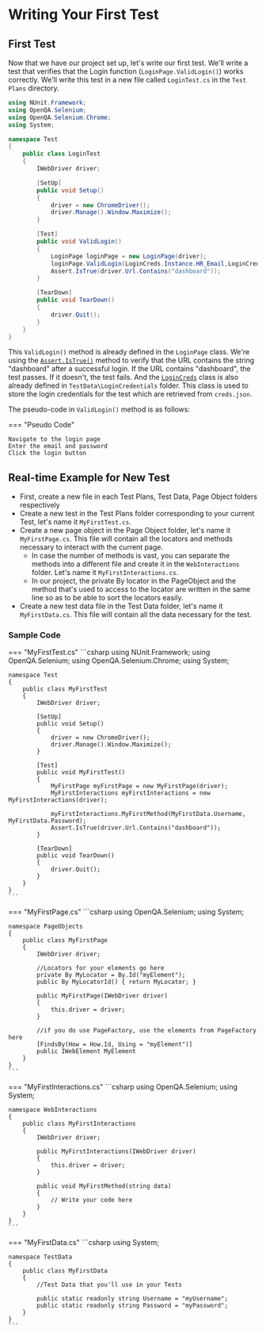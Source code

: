 # Writing Your First Test

## First Test

Now that we have our project set up, let's write our first test. We'll write a test that verifies that the Login function (`LoginPage.ValidLogin()`) works correctly. We'll write this test in a new file called `LoginTest.cs` in the `Test Plans` directory.

```csharp
using NUnit.Framework;
using OpenQA.Selenium;
using OpenQA.Selenium.Chrome;
using System;

namespace Test
{
	public class LoginTest
	{
		IWebDriver driver;

		[SetUp]
		public void Setup()
		{
			driver = new ChromeDriver();
			driver.Manage().Window.Maximize();
		}

		[Test]
		public void ValidLogin()
		{
			LoginPage loginPage = new LoginPage(driver);
			loginPage.ValidLogin(LoginCreds.Instance.HR_Email,LoginCreds.Instance.HR_Pwd);
			Assert.IsTrue(driver.Url.Contains("dashboard"));
		}

		[TearDown]
		public void TearDown()
		{
			driver.Quit();
		}
	}
}
```

This `ValidLogin()` method is already defined in the `LoginPage` class. We're using the [`Assert.IsTrue()`](./soft-assertion.md/#istrue) method to verify that the URL contains the string "dashboard" after a successful login. If the URL contains "dashboard", the test passes. If it doesn't, the test fails. And the [`LoginCreds`](./login-creds.md) class is also already defined in `TestData\LoginCredentials` folder. This class is used to store the login credentials for the test which are retrieved from `creds.json`.

The pseudo-code in `ValidLogin()` method is as follows:

=== "Pseudo Code"
```
Navigate to the login page
Enter the email and password
Click the login button
```

## Real-time Example for New Test

- First, create a new file in each Test Plans, Test Data, Page Object folders respectively
- Create a new test in the Test Plans folder corresponding to your current Test, let's name it `MyFirstTest.cs`.
- Create a new page object in the Page Object folder, let's name it `MyFirstPage.cs`. This file will contain all the locators and methods necessary to interact with the current page.
	- In case the number of methods is vast, you can separate the methods into a different file and create it in the `WebInteractions` folder. Let's name it `MyFirstInteractions.cs`.
	- In our project, the private By locator in the PageObject and the method that's used to access to the locator are written in the same line so as to be able to sort the locators easily.
- Create a new test data file in the Test Data folder, let's name it `MyFirstData.cs`. This file will contain all the data necessary for the test.

### Sample Code

=== "MyFirstTest.cs"
	```csharp
	using NUnit.Framework;
	using OpenQA.Selenium;
	using OpenQA.Selenium.Chrome;
	using System;

	namespace Test
	{
		public class MyFirstTest
		{
			IWebDriver driver;

			[SetUp]
			public void Setup()
			{
				driver = new ChromeDriver();
				driver.Manage().Window.Maximize();
			}

			[Test]
			public void MyFirstTest()
			{
				MyFirstPage myFirstPage = new MyFirstPage(driver);
				MyFirstInteractions myFirstInteractions = new MyFirstInteractions(driver);

				myFirstInteractions.MyFirstMethod(MyFirstData.Username, MyFirstData.Password);
				Assert.IsTrue(driver.Url.Contains("dashboard"));
			}

			[TearDown]
			public void TearDown()
			{
				driver.Quit();
			}
		}
	}
	```

=== "MyFirstPage.cs"
	```csharp
	using OpenQA.Selenium;
	using System;

	namespace PageObjects
	{
		public class MyFirstPage
		{
			IWebDriver driver;

			//Locators for your elements go here
			private By MyLocator = By.Id("myElement"); 
			public By MyLocatorId() { return MyLocator; }

			public MyFirstPage(IWebDriver driver)
			{
				this.driver = driver;
			}

			//if you do use PageFactory, use the elements from PageFactory here
			[FindsBy(How = How.Id, Using = "myElement")]
			public IWebElement MyElement
		}
	}
	```

=== "MyFirstInteractions.cs"
	```csharp
	using OpenQA.Selenium;
	using System;

	namespace WebInteractions
	{
		public class MyFirstInteractions
		{
			IWebDriver driver;

			public MyFirstInteractions(IWebDriver driver)
			{
				this.driver = driver;
			}

			public void MyFirstMethod(string data)
			{
				// Write your code here
			}
		}
	}
	```

=== "MyFirstData.cs"
	```csharp
	using System;

	namespace TestData
	{
		public class MyFirstData
		{
			//Test Data that you'll use in your Tests

			public static readonly string Username = "myUsername";
			public static readonly string Password = "myPassword";
		}
	}
	```